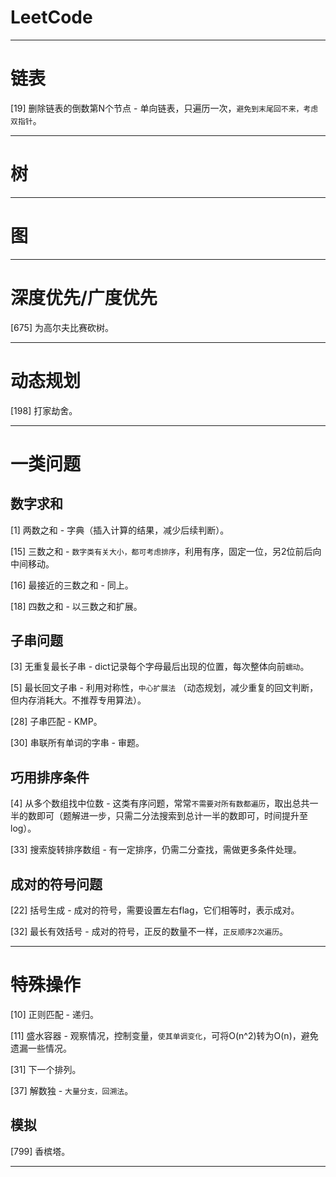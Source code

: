 # LeetCode

---

# 链表

[19] 删除链表的倒数第N个节点 - 单向链表，只遍历一次，`避免到末尾回不来，考虑双指针`。

---

# 树

---

# 图

---

# 深度优先/广度优先

[675] 为高尔夫比赛砍树。

---

# 动态规划

[198] 打家劫舍。


---

# 一类问题

## 数字求和

[1] 两数之和 - 字典（插入计算的结果，减少后续判断）。

[15] 三数之和 - `数字类有关大小，都可考虑排序`，利用有序，固定一位，另2位前后向中间移动。

[16] 最接近的三数之和 - 同上。

[18] 四数之和 - 以三数之和扩展。




## 子串问题

[3] 无重复最长子串 - dict记录每个字母最后出现的位置，每次整体向前`蠕动`。

[5] 最长回文子串 - 利用对称性，`中心扩展法` （动态规划，减少重复的回文判断，但内存消耗大。不推荐专用算法）。

[28] 子串匹配 - KMP。

[30] 串联所有单词的字串 - 审题。

## 巧用排序条件

[4] 从多个数组找中位数 - 这类有序问题，常常`不需要对所有数都遍历`，取出总共一半的数即可（题解进一步，只需二分法搜索到总计一半的数即可，时间提升至log）。

[33] 搜索旋转排序数组 - 有一定排序，仍需二分查找，需做更多条件处理。


## 成对的符号问题

[22] 括号生成 - 成对的符号，需要设置左右flag，它们相等时，表示成对。

[32] 最长有效括号 - 成对的符号，正反的数量不一样，`正反顺序2次遍历`。

---

# 特殊操作

[10] 正则匹配 - 递归。

[11] 盛水容器 - 观察情况，控制变量，`使其单调变化`，可将O(n^2)转为O(n)，避免遗漏一些情况。

[31] 下一个排列。

[37] 解数独 - `大量分支，回溯法`。

## 模拟

[799] 香槟塔。

---

